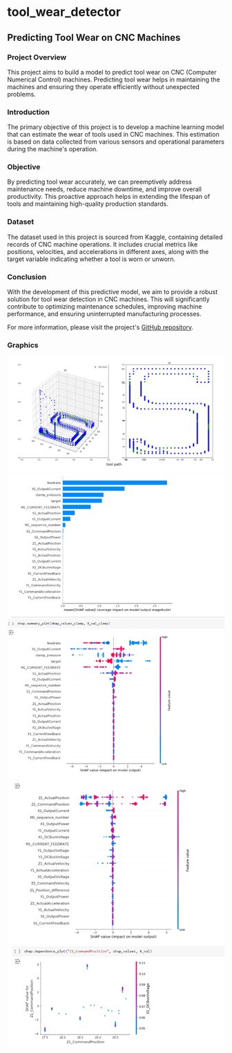# tool_wear_detector

## Predicting Tool Wear on CNC Machines

### Project Overview
This project aims to build a model to predict tool wear on CNC (Computer Numerical Control) machines. Predicting tool wear helps in maintaining the machines and ensuring they operate efficiently without unexpected problems.

### Introduction
The primary objective of this project is to develop a machine learning model that can estimate the wear of tools used in CNC machines. This estimation is based on data collected from various sensors and operational parameters during the machine's operation.

### Objective
By predicting tool wear accurately, we can preemptively address maintenance needs, reduce machine downtime, and improve overall productivity. This proactive approach helps in extending the lifespan of tools and maintaining high-quality production standards.

### Dataset
The dataset used in this project is sourced from Kaggle, containing detailed records of CNC machine operations. It includes crucial metrics like positions, velocities, and accelerations in different axes, along with the target variable indicating whether a tool is worn or unworn.

### Conclusion
With the development of this predictive model, we aim to provide a robust solution for tool wear detection in CNC machines. This will significantly contribute to optimizing maintenance schedules, improving machine performance, and ensuring uninterrupted manufacturing processes.

For more information, please visit the project's [GitHub repository](https://github.com/yourusername/tool_wear_detector).

### Graphics
![Graph 1](img/1.png)
![Graph 2](img/2.png)
![Graph 3](img/3.png)

